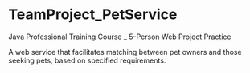 # TeamProject_PetService
Java Professional Training Course _ 5-Person Web Project Practice

A web service that facilitates matching between pet owners and those seeking pets, based on specified requirements.
